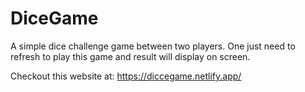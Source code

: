 # DiceGame
A simple dice challenge game between two players. One just need to refresh to play this game and result will display on screen.

Checkout this website at:
https://diccegame.netlify.app/
